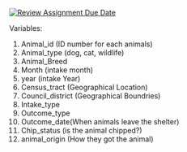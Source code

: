 [![Review Assignment Due Date](https://classroom.github.com/assets/deadline-readme-button-24ddc0f5d75046c5622901739e7c5dd533143b0c8e959d652212380cedb1ea36.svg)](https://classroom.github.com/a/7V39CXC_)

Variables:

1) Animal_id (ID number for each animals)
2) Animal_type (dog, cat, wildlife)
3) Animal_Breed
4) Month (intake month)
5) year (intake Year)
6) Census_tract (Geographical Location)
7) Council_district (Geographical Boundries)
8) Intake_type 
9) Outcome_type 
10) Outcome_date(When animals leave the shelter)
11) Chip_status (is the animal chipped?)
12) animal_origin (How they got the animal)
